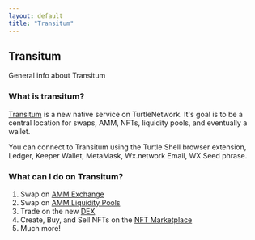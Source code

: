 ```yaml
---
layout: default
title: "Transitum"
---
```

## Transitum

General info about Transitum

### What is transitum?

[Transitum](https://transitum.turtlenetwork.eu/) is a new native service on TurtleNetwork. It's goal is to be a central location for swaps, AMM, NFTs, liquidity pools, and eventually a wallet. 

You can connect to Transitum using the Turtle Shell browser extension, Ledger, Keeper Wallet, MetaMask, Wx.network Email, WX Seed phrase.

### What can I do on Transitum?

1. Swap on [AMM Exchange](https://transitum.turtlenetwork.eu/#/amm/exchange) 
2. Swap on [AMM Liquidity Pools](https://transitum.turtlenetwork.eu/#/amm)
3. Trade on the new [DEX](https://transitum.turtlenetwork.eu/#/dex) 
4. Create, Buy, and Sell NFTs on the [NFT Marketplace](https://transitum.turtlenetwork.eu/#/marketplace) 
5. Much more!

